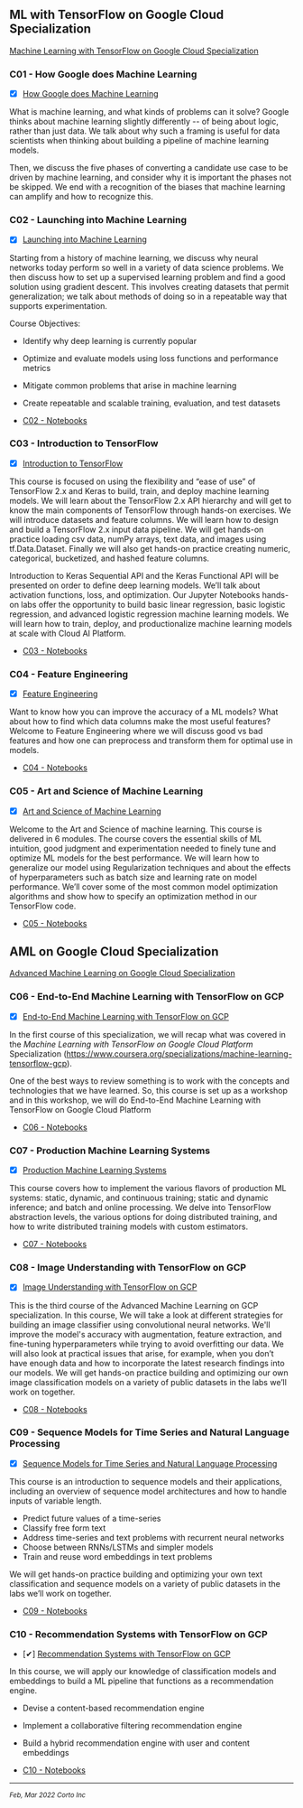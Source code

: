 ## ML with TensorFlow on Google Cloud Specialization

[Machine Learning with TensorFlow on Google Cloud Specialization](https://www.coursera.org/specializations/machine-learning-tensorflow-gcp)

### C01 - How Google does Machine Learning
 - [x] [How Google does Machine Learning](https://www.coursera.org/learn/google-machine-learning?specialization=machine-learning-tensorflow-gcp)

 What is machine learning, and what kinds of problems can it solve? Google thinks about machine learning slightly differently -- of being about logic, rather than just data. We talk about why such a framing is useful for data scientists when thinking about building a pipeline of machine learning models.

Then, we discuss the five phases of converting a candidate use case to be driven by machine learning, and consider why it is important the phases not be skipped. We end with a recognition of the biases that machine learning can amplify and how to recognize this.

### C02 - Launching into Machine Learning
 - [x] [Launching into Machine Learning](https://www.coursera.org/learn/launching-machine-learning?specialization=machine-learning-tensorflow-gcp)

Starting from a history of machine learning, we discuss why neural networks today perform so well in a variety of data science problems. We then discuss how to set up a supervised learning problem and find a good solution using gradient descent. This involves creating datasets that permit generalization; we talk about methods of doing so in a repeatable way that supports experimentation.

Course Objectives:
  - Identify why deep learning is currently popular
  - Optimize and evaluate models using loss functions and performance metrics
  - Mitigate common problems that arise in machine learning
  - Create repeatable and scalable training, evaluation, and test datasets

- [C02 - Notebooks](https://github.com/pascal-p/ML_wtih_TF_GCP/blob/main/C02)


### C03 - Introduction to TensorFlow

- [x] [Introduction to TensorFlow](https://www.coursera.org/learn/intro-tensorflow?specialization=machine-learning-tensorflow-gcp)

This course is focused on using the flexibility and “ease  of use” of TensorFlow 2.x and Keras to build, train, and deploy machine learning models.  We will learn about the TensorFlow 2.x API hierarchy and will get to know the main components of TensorFlow through hands-on exercises.  We will introduce datasets and feature columns. We will learn how to design and build a TensorFlow 2.x input data pipeline. We will get hands-on practice loading csv data, numPy arrays, text data, and images using tf.Data.Dataset. Finally we will also get hands-on practice creating numeric, categorical, bucketized, and hashed feature columns.

Introduction to Keras Sequential API and the Keras Functional API will be presented on order to define deep learning models. We’ll talk about activation functions, loss, and optimization. Our Jupyter Notebooks hands-on labs offer the opportunity to build basic linear regression, basic logistic regression, and advanced logistic regression machine learning models. We will learn how to train, deploy, and productionalize machine learning models at scale with Cloud AI Platform.

- [C03 - Notebooks](https://github.com/pascal-p/ML_wtih_TF_GCP/blob/main/C03)

### C04 - Feature Engineering

- [x] [Feature Engineering](https://www.coursera.org/learn/feature-engineering?specialization=machine-learning-tensorflow-gcp)

Want to know how you can improve the accuracy of a ML models? What about how to find which data columns make the most useful features? Welcome to Feature Engineering where we will discuss good vs bad features and how one can preprocess and transform them for optimal use in models.

- [C04 - Notebooks](https://github.com/pascal-p/ML_wtih_TF_GCP/blob/main/C04)

### C05 - Art and Science of Machine Learning

- [x] [Art and Science of Machine Learning](https://www.coursera.org/learn/art-science-ml?specialization=machine-learning-tensorflow-gcp)

Welcome to the Art and Science of machine learning. This course is delivered in 6 modules. The course covers the essential skills of ML intuition, good judgment and experimentation needed to finely tune and optimize ML models for the best performance. We will learn how to generalize our model using Regularization techniques and about the effects of hyperparameters such as batch size and learning rate on model performance.  We’ll cover some of the most common model optimization algorithms and show how to specify an optimization method in our TensorFlow code.

- [C05 - Notebooks](https://github.com/pascal-p/ML_wtih_TF_GCP/blob/main/C05)

## AML on Google Cloud Specialization

[Advanced Machine Learning on Google Cloud Specialization](https://www.coursera.org/specializations/advanced-machine-learning-tensorflow-gcp)

### C06 - End-to-End Machine Learning with TensorFlow on GCP

 - [x] [End-to-End Machine Learning with TensorFlow on GCP](https://www.coursera.org/learn/end-to-end-ml-tensorflow-gcp)

 In the first course of this specialization, we will recap what was covered in the *Machine Learning with TensorFlow on Google Cloud Platform* Specialization (https://www.coursera.org/specializations/machine-learning-tensorflow-gcp).

One of the best ways to review something is to work with the concepts and technologies that we have learned.
So, this course is set up as a workshop and in this workshop, we will do End-to-End Machine Learning with TensorFlow on Google Cloud Platform

- [C06 - Notebooks](https://github.com/pascal-p/ML_wtih_TF_GCP/blob/main/C06)


### C07 - Production Machine Learning Systems
 - [x] [Production Machine Learning Systems](https://www.coursera.org/learn/gcp-production-ml-systems)

This course covers how to implement the various flavors of production ML systems: static, dynamic, and continuous training; static and dynamic inference; and batch and online processing.
We delve into TensorFlow abstraction levels, the various options for doing distributed training, and how to write distributed training models with custom estimators.

 - [C07 - Notebooks](https://github.com/pascal-p/ML_wtih_TF_GCP/blob/main/C07)


### C08 - Image Understanding with TensorFlow on GCP

 - [x] [Image Understanding with TensorFlow on GCP](https://www.coursera.org/learn/image-understanding-tensorflow-gcp)

This is the third course of the Advanced Machine Learning on GCP specialization.
In this course, We will take a look at different strategies for building an image classifier using convolutional neural networks. We'll improve the model's accuracy with augmentation, feature extraction, and fine-tuning hyperparameters while trying to avoid overfitting our data. We will also look at practical issues that arise, for example, when you don’t have enough data and how to incorporate the latest research findings into our models.
We will get hands-on practice building and optimizing our own image classification models on a variety of public datasets in the labs we’ll work on together.
  - [C08 - Notebooks](https://github.com/pascal-p/ML_wtih_TF_GCP/blob/main/C08)


### C09 - Sequence Models for Time Series and Natural Language Processing

 - [x] [Sequence Models for Time Series and Natural Language Processing](https://www.coursera.org/learn/sequence-models-tensorflow-gcp)

This course is an introduction to sequence models and their applications, including an overview of sequence model architectures and how to handle inputs of variable length.
  -  Predict future values of a time-series
  -  Classify free form text
  -  Address time-series and text problems with recurrent neural networks
  -  Choose between RNNs/LSTMs and simpler models
  -  Train and reuse word embeddings in text problems

We will get hands-on practice building and optimizing your own text classification and sequence models on a variety of public datasets in the labs we’ll work on together.

 - [C09 - Notebooks](https://github.com/pascal-p/ML_wtih_TF_GCP/blob/main/C09)


### C10 - Recommendation Systems with TensorFlow on GCP

 - [✔] [Recommendation Systems with TensorFlow on GCP](https://www.coursera.org/learn/recommendation-models-gcp)

In this course, we will apply our knowledge of classification models and embeddings to build a ML pipeline that functions as a recommendation engine.
  -  Devise a content-based recommendation engine
  -  Implement a collaborative filtering recommendation engine
  -  Build a hybrid recommendation engine with user and content embeddings

 - [C10 - Notebooks](https://github.com/pascal-p/ML_wtih_TF_GCP/blob/main/C10)

<hr />
<p><sub><em>Feb, Mar 2022 Corto Inc</sub></em></p>
